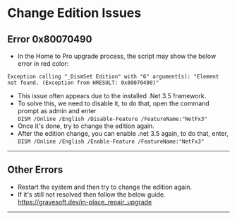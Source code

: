 # Change Edition Issues

## Error 0x80070490

-   In the Home to Pro upgrade process, the script may show the below error in red color:  
```         
Exception calling "_DismSet Edition" with "6" argument(s): "Element not found. (Exception from HRESULT: 0x80070490)"
```
-   This issue often appears due to the installed .Net 3.5 framework.
-   To solve this, we need to disable it, to do that, open the command prompt as admin and enter  
    `DISM /Online /English /Disable-Feature /FeatureName:"NetFx3"`
-   Once it's done, try to change the edition again.
-   After the edition change, you can enable .net 3.5 again, to do that, enter,  
    `DISM /Online /English /Enable-Feature /FeatureName:"NetFx3"`

---

## Other Errors

-   Restart the system and then try to change the edition again.
-   If it's still not resolved then follow the below guide.  
https://gravesoft.dev/in-place_repair_upgrade

---
